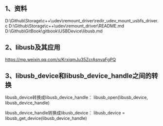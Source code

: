 ## 1、资料
D:\Github\Storage\c++\udev\remount_driver\redir_udev_mount_usbfs_driver.c
D:\Github\Storage\c++\udev\remount_driver\README.md
D:\Github\GitBook\gitbook\USBDevice\libusb.md

## 2、libusb及其应用
https://mp.weixin.qq.com/s/KrxiqmJu35ZcrAsnvaFgPQ

## 3、libusb_device和libusb_device_handle之间的转换
libusb_device转换成libusb_device_handle：
libusb_open(libusb_device, libusb_device_handle)

libusb_device_handle转换成libusb_device：
libusb_device = libusb_get_device(libusb_device_handle)








